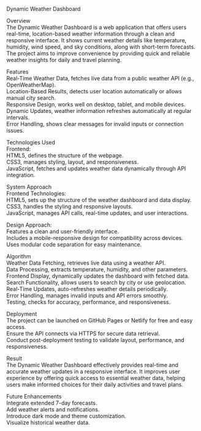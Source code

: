 Dynamic Weather Dashboard

Overview  
The Dynamic Weather Dashboard is a web application that offers users real-time, location-based weather information through a clean and responsive interface. It shows current weather details like temperature, humidity, wind speed, and sky conditions, along with short-term forecasts. The project aims to improve convenience by providing quick and reliable weather insights for daily and travel planning.  

Features  
Real-Time Weather Data, fetches live data from a public weather API (e.g., OpenWeatherMap).  
Location-Based Results, detects user location automatically or allows manual city search.  
Responsive Design, works well on desktop, tablet, and mobile devices.  
Dynamic Updates, weather information refreshes automatically at regular intervals.  
Error Handling, shows clear messages for invalid inputs or connection issues.  

Technologies Used  
Frontend:  
HTML5, defines the structure of the webpage.  
CSS3, manages styling, layout, and responsiveness.  
JavaScript, fetches and updates weather data dynamically through API integration.  

System Approach  
Frontend Technologies:  
HTML5, sets up the structure of the weather dashboard and data display.  
CSS3, handles the styling and responsive layouts.  
JavaScript, manages API calls, real-time updates, and user interactions.  

Design Approach:  
Features a clean and user-friendly interface.  
Includes a mobile-responsive design for compatibility across devices.  
Uses modular code separation for easy maintenance.  

Algorithm  
Weather Data Fetching, retrieves live data using a weather API.  
Data Processing, extracts temperature, humidity, and other parameters.  
Frontend Display, dynamically updates the dashboard with fetched data.  
Search Functionality, allows users to search by city or use geolocation.  
Real-Time Updates, auto-refreshes weather details periodically.  
Error Handling, manages invalid inputs and API errors smoothly.  
Testing, checks for accuracy, performance, and responsiveness.  

Deployment  
The project can be launched on GitHub Pages or Netlify for free and easy access.  
Ensure the API connects via HTTPS for secure data retrieval.  
Conduct post-deployment testing to validate layout, performance, and responsiveness.  

Result  
The Dynamic Weather Dashboard effectively provides real-time and accurate weather updates in a responsive interface. It improves user experience by offering quick access to essential weather data, helping users make informed choices for their daily activities and travel plans.  

Future Enhancements  
Integrate extended 7-day forecasts.  
Add weather alerts and notifications.  
Introduce dark mode and theme customization.  
Visualize historical weather data.
